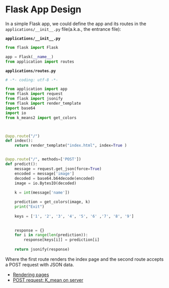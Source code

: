 # Flask App Design

In a simple Flask app, we could define the app and its routes in the `applications/__init__.py` file(a.k.a., the entrance file):

**`applications/__init__.py`**
```python
from flask import Flask

app = Flask(__name__)
from application import routes
```
**`applications/routes.py`**
```python
# -*- coding: utf-8 -*-

from application import app
from flask import request
from flask import jsonify
from flask import render_template
import base64
import io
from k_means2 import get_colors



@app.route("/")
def index():
    return render_template("index.html", index=True )


@app.route("/", methods=['POST'])
def predict():
    message = request.get_json(force=True)
    encoded = message['image']
    decoded = base64.b64decode(encoded)
    image = io.BytesIO(decoded)
 
    k = int(message['name'])

    prediction = get_colors(image, k)
    print("Exit")
    
    keys = ['1', '2', '3', '4', '5', '6' ,'7', '8', '9']
   

    response = {}
    for i in range(len(prediction)):
        response[keys[i]] = prediction[i]
    
    return jsonify(response)
```
Where the first route renders the index page and the second route accepts a POST request with JSON data.
- [Rendering pages](rendering)
- [POST request: K_mean on server](post-request)